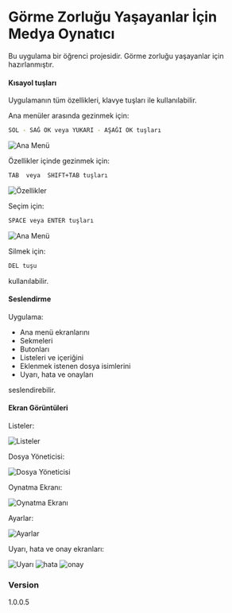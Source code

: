 # Görme Zorluğu Yaşayanlar İçin Medya Oynatıcı

Bu uygulama bir öğrenci projesidir. Görme zorluğu yaşayanlar için hazırlanmıştır.

#### Kısayol tuşları
Uygulamanın tüm özellikleri, klavye tuşları ile kullanılabilir.  

Ana menüler arasında gezinmek için:
```sh
SOL - SAĞ OK veya YUKARI - AŞAĞI OK tuşları
```
![Ana Menü](https://raw.githubusercontent.com/firatsyg/MediaPlayer/master/EkranGoruntuleri/1.png?raw=true)

Özellikler içinde gezinmek için:
```sh
TAB  veya  SHIFT+TAB tuşları
```
![Özellikler](https://raw.githubusercontent.com/firatsyg/MediaPlayer/master/EkranGoruntuleri/1_2.png?raw=true)

Seçim için:
```sh
SPACE veya ENTER tuşları
```
![Ana Menü](https://raw.githubusercontent.com/firatsyg/MediaPlayer/master/EkranGoruntuleri/3_2.png?raw=true)

Silmek için:
```sh
DEL tuşu
```

kullanılabilir.

#### Seslendirme
Uygulama:

  - Ana menü ekranlarını
  - Sekmeleri
  - Butonları
  - Listeleri ve içeriğini
  - Eklenmek istenen dosya isimlerini
  - Uyarı, hata ve onayları

seslendirebilir.

#### Ekran Görüntüleri
Listeler:

![Listeler](https://github.com/firatsyg/MediaPlayer/blob/master/EkranGoruntuleri/Listeler.png?raw=true)

Dosya Yöneticisi:

![Dosya Yöneticisi](https://github.com/firatsyg/MediaPlayer/blob/master/EkranGoruntuleri/DosyaYoneticisi.png?raw=true)

Oynatma Ekranı:

![Oynatma Ekranı](https://github.com/firatsyg/MediaPlayer/blob/master/EkranGoruntuleri/OynatmaEkrani.png?raw=true)

Ayarlar:

![Ayarlar](https://github.com/firatsyg/MediaPlayer/blob/master/EkranGoruntuleri/Ayarlar.png?raw=true)

Uyarı, hata ve onay ekranları:

![Uyarı](https://github.com/firatsyg/MediaPlayer/blob/master/EkranGoruntuleri/Uyari.png?raw=true)
![hata](https://github.com/firatsyg/MediaPlayer/blob/master/EkranGoruntuleri/Hata.png?raw=true)
![onay](https://github.com/firatsyg/MediaPlayer/blob/master/EkranGoruntuleri/Onay.png?raw=true)


### Version
1.0.0.5
